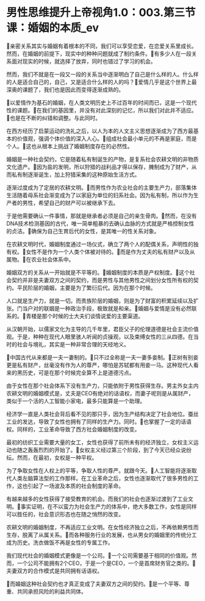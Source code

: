 # 男性思维提升上帝视角1.0：003.第三节课：婚姻的本质_ev

🎼亲密关系其实与婚姻有着根本的不同，我们可以享受恋爱，在恋爱关系里成长。然而，在婚姻的前提下，现实中的种种问题就成了制约条件。🎼有多少人在一段关系面对现实的时候，就选择了放弃，同时也错过了学习的机会。

然而，我们不就是在一段又一段的关系当中逐渐明白了自己是什么样的人。什么样的人是适合自己的，自己，又是适合什么样的人的吗？🎼爱情几乎是这个世界上最深奥的课题了，我们也是因此而变得逐渐成熟的。

🎼以爱情作为基石的婚姻，在人类文明历史上不过百年的时间而已，这是一个现代性的课题。🎼在我们的基因里，并没有对此深刻的记忆，所以我们对此并不适应。🎼也是在不断的纠错和调整。与此同时。

在西方经历了启蒙运动的洗礼之后，以人为本的人文主义思想逐渐成为了西方最基本的价值观，强调个体价值的深入人心。🎼组成社会最小单元的不再是家庭，而是个人。🎼这也从根本上挑战了婚姻制度存在的必然性。

婚姻是一种社会契约，它是随着私有制诞生的产物，是复系社会农耕文明的非物质文化遗产。🎼因为盐的发明，所以狩猎的战利品才得以保存，腌制成为了财产，从而私有制逐渐诞生，加上狩猎采集的这种原始生活方式。

逐渐过度成为了定居的农耕文明。🎼而男性作为农业社会的主要生产力，部落集体生活随着母系社会渐变成为了以家庭为单位的妇系社会。因为私有制，所以作为生产者的男性，希望自己的财产可以被继承下去。

于是他需要确认一件事情，那就是继承者必须是自己的亲生骨肉。🎼然而，在没有DNA技术检测基因的古代，唯一简单粗暴的去确认血脉的方式就是严格控制女性的贞洁。🎼确保为自己生育后代的女性，是其唯一的性关系对象。

在农耕文明时代，婚姻制度通过一场仪式，确立了两个人的配偶关系，声明性的独有权。🎼女性不是作为一个人类个体被对待的。🎼而是作为丈夫的私有财产以及从属物。🎼在农业社会体系中。

婚姻双方的关系从一开始就是不平等的。🎼婚姻制度的本质是产权制度。🎼这个社会契约并非是夫妻双方之间的契约，而是男性与其他男性之间划分女性所有权的契约。平民阶层的婚姻，主要是为了繁衍后代。因为在那个时候。

人口就是生产力，就是一切。而贵族阶层的婚姻，则是为了财富的积累延续以及扩张。门当户对的联姻是一种政治手段，极致就是和亲。🎼婚姻与爱情是没有必然联系的。🎼青楼是那个时候的士大夫们谈情说爱的主要渠道。

从汉朝开始，以儒家文化为主导的几千年里，君臣父子的伦理道德是社会主流价值观。于是，种种在现代人眼里骇人听闻的贞操观，以及束缚女性的三从四德。在当时的社会与境礼，其实是一种非常合理的天经地义。

🎼中国古代从来都是一夫一妻制的。🎼只不过全称是一夫一妻多妾制。🎼正树有别妾更是私有财产，丝毫没有作为人的尊严，哪怕是苏轼都有用妾一马。这种现代人看来的黑历史，可是在那个时候完全算不上是道德污点。

由于女性在那个社会体系下没有生产力，只能依附于男性获得生存。男主外女主内农耕文明的婚姻模式是，丈夫是CEO有绝对的话语权，而妻子呢则是从属财产，类似于一个活的人工智能小家电，最多只能算是一个助理。

经济学一直是人类社会背后看不见的那只手，因为生产结构决定了社会地位。蚕丝工业的发达，导致了女性也拥有了同样的生产力。同时。🎼也掌握了一定的话语权。同样的，工业革命导致了西方社会婚姻制度的改变。

最初的纺织工业需要大量的女工，女性也获得了前所未有的经济独立，女权主义运动也随之轰轰烈烈的开始了。🎼女权主义经过第三个阶段，到了今天已经众说纷纭。然而，在最初，女权是一种平权。

为了争取女性在人权上的平等，争取人性的尊严。就跟今天。🎼人工智能将逐渐取代人类左脑算法型的工作那样。在工业革命之后，女性也逐渐取代了很多男性的工作，这也引起了一场波及本质的社会制度的革命。

有越来越多的女性获得了接受教育的机会。而我们的社会也逐渐过渡到了工业文明。🎼事实证明，在不以蛮力为社会生产力的体系中，绝大多数工作，女性是同样可以胜任的，社会意识形态也在随之悄然的改变。

农耕文明的婚姻制度，不再适应工业文明。在女性经济独立之后，不再依赖男性而生存，脱离了从属关系。🎼而各种服务行业的发展，也从男女的婚姻里的传统分工成为历史。洗衣做饭不再是女性的专属工作。

我们现代社会的婚姻模式更像是一个公司。🎼一个公司需要基于相同的价值观。然而，一个公司不能拥有2个CEO，于是一个是CEO，一个是首席财务官之类的。🎼夫妻双方的合作模式是共同拥有话语权。

🎼而婚姻这种社会契约也才真正变成了夫妻双方之间的契约。🎼是一个平等、尊重、共同承担风险的利益共同体。